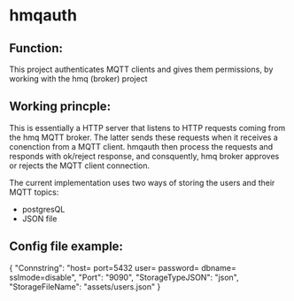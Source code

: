 # hmqauth

## Function:

This project authenticates MQTT clients and gives them permissions, by working with the hmq (broker) project 

## Working princple:

This is essentially a HTTP server that listens to HTTP requests coming from the hmq MQTT broker. The latter sends these requests when it receives a conenction from a MQTT client. hmqauth then process the requests and responds with ok/reject response, and consquently, hmq broker approves or rejects the MQTT client connection.

The current implementation uses two ways of storing the users and their MQTT topics:

* postgresQL
* JSON file

## Config file example:

{
    "Connstring": "host=<ip> port=5432 user=<username> password=<password> dbname=<dbname> sslmode=disable",
    "Port": "9090",
    "StorageTypeJSON": "json",
    "StorageFileName": "assets/users.json"
}